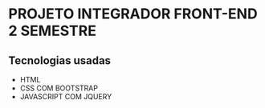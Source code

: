 # PROJETO INTEGRADOR FRONT-END 2 SEMESTRE

## Tecnologias usadas

* HTML
* CSS COM BOOTSTRAP
* JAVASCRIPT COM JQUERY
